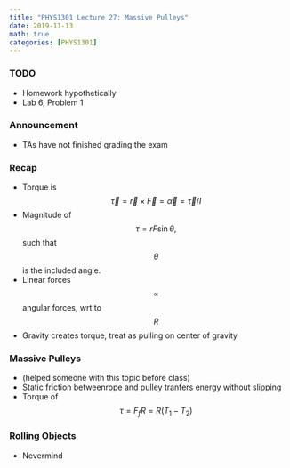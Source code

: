 ```yaml
---
title: "PHYS1301 Lecture 27: Massive Pulleys"
date: 2019-11-13
math: true 
categories: [PHYS1301]
---
```


### TODO

- Homework hypothetically
- Lab 6, Problem 1

### Announcement

- TAs have not finished grading the exam 

### Recap

- Torque is $$\vec{\tau}=\vec{r}\times\vec{F}=\vec{\alpha}=\vec{\tau}/I$$
- Magnitude of $$\tau = rF\sin{\theta},$$ such that $$\theta$$ is the included angle.
- Linear forces $$\propto$$ angular forces, wrt to $$R$$
- Gravity creates torque, treat as pulling on center of gravity

### Massive Pulleys

- (helped someone with this topic before class)
- Static friction betweenrope and pulley tranfers energy without slipping
- Torque of $$\tau = F_fR=R(T_1-T_2)$$

### Rolling Objects

- Nevermind